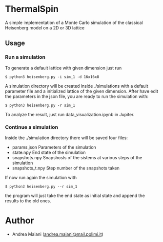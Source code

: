 # ThermalSpin

A simple implementation of a Monte Carlo simulation of the classical Heisenberg model on
a 2D or 3D lattice

## Usage

### Run a simulation 

To generate a default lattice with given dimension just run
```lang=bash
$ python3 heisenberg.py -i sim_1 -d 16x16x8
```
A simulation directory will be created inside ./simulations with a default parameter file
and a initialized lattice of the given dimension.
After have edit the parameters in the json file, you are ready to run the simulation with:
```
$ python3 heisenberg.py -r sim_1
```
To analyze the result, just run data_visualization.ipynb in Jupiter.

### Continue a simulation 
Inside the ./simulation directory there will be saved four files:
- params.json       Parameters of the simulation
- state.npy         End state of the simulation
- snapshots.npy     Snapshosts of the sistems at various steps of the simulation 
- snapshots_t.npy   Step number of the snapshots taken

If now run again the simulation with
```
$ python3 heisenberg.py --r sim_1
```

the program will just take the end state as initial state and append the results to the old ones.

# Author
- Andrea Maiani (andrea.maiani@mail.polimi.it)